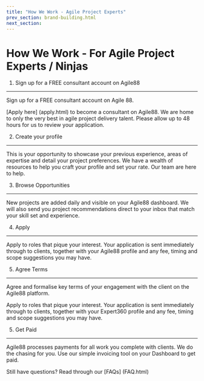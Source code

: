 ```yaml
---
title: "How We Work - Agile Project Experts"
prev_section: brand-building.html
next_section: 
---
```


How We Work - For Agile Project Experts / Ninjas
==========================


1. Sign up for a FREE consultant account on Agile88
------------------------------------------------

Sign up for a FREE consultant account on Agile 88. 

[Apply here] (apply.html) to become a consultant on Agile88. We are home to only the very best in agile project delivery talent. Please allow up to 48 hours for us to review your application.

2. Create your profile
---------------------------

This is your opportunity to showcase your previous experience, areas of expertise and detail your project preferences. We have a wealth of resources to help you craft your profile and set your rate. Our team are here to help.


3. Browse Opportunities
----------------------------

New projects are added daily and visible on your Agile88 dashboard. We will also send you project recommendations direct to your inbox that match your skill set and experience.

4. Apply
--------------------------------------------------

Apply to roles that pique your interest. Your application is sent immediately through to clients, together with your Agile88 profile and any fee, timing and scope suggestions you may have.

5. Agree Terms
--------------------------------------------------

Agree and formalise key terms of your engagement with the client on the Agile88 platform.

Apply to roles that pique your interest. Your application is sent immediately through to clients, together with your Expert360 profile and any fee, timing and scope suggestions you may have.

5. Get Paid
--------------------------------------------------
Agile88 processes payments for all work you complete with clients. We do the chasing for you. Use our simple invoicing tool on your  Dashboard to get paid.

Still have questions? Read through our [FAQs] (FAQ.html)

